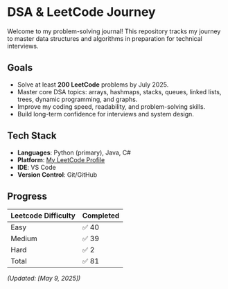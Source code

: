 # DSA & LeetCode Journey

Welcome to my problem-solving journal! This repository tracks my journey to master data structures and algorithms in preparation for technical interviews.

## Goals

- Solve at least **200 LeetCode** problems by July 2025.
- Master core DSA topics: arrays, hashmaps, stacks, queues, linked lists, trees, dynamic programming, and graphs.
- Improve my coding speed, readability, and problem-solving skills.
- Build long-term confidence for interviews and system design.

## Tech Stack

- **Languages**: Python (primary), Java, C#
- **Platform**: [My LeetCode Profile](https://leetcode.com/u/austenzhang/)
- **IDE**: VS Code  
- **Version Control**: Git/GitHub

## Progress

| Leetcode Difficulty          | Completed |
|------------------|-----------|
| Easy | ✅ 40     |
| Medium | ✅ 39     |
| Hard | ✅ 2     |
| Total             | ✅ 81     |

_(Updated: [May 9, 2025])_

